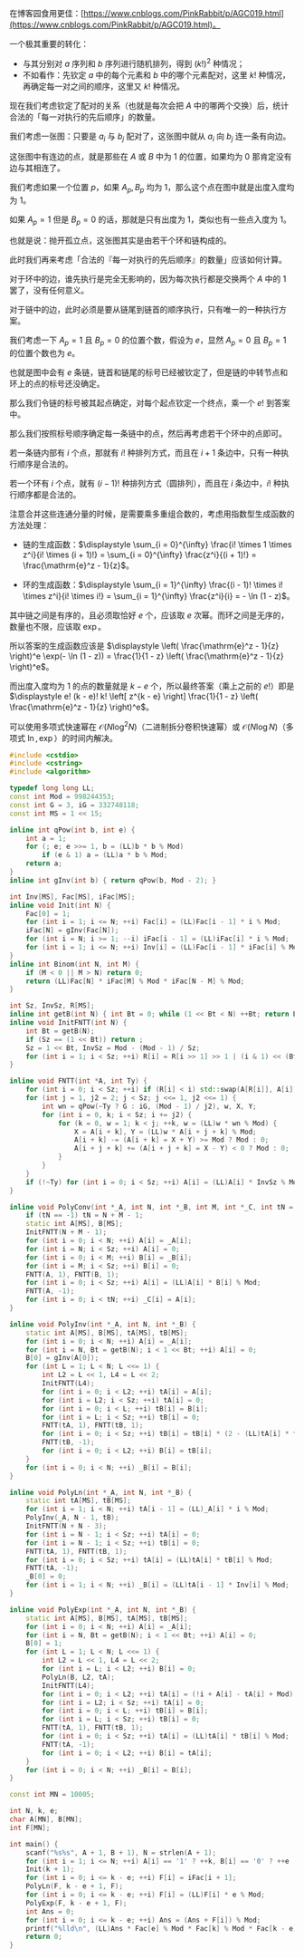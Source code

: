 在博客园食用更佳：[https://www.cnblogs.com/PinkRabbit/p/AGC019.html](https://www.cnblogs.com/PinkRabbit/p/AGC019.html)。

一个极其重要的转化：

- 与其分别对 $a$ 序列和 $b$ 序列进行随机排列，得到 ${(k!)}^2$ 种情况；
- 不如看作：先钦定 $a$ 中的每个元素和 $b$ 中的哪个元素配对，这里 $k!$ 种情况，再确定每一对之间的顺序，这里又 $k!$ 种情况。

现在我们考虑钦定了配对的关系（也就是每次会把 $A$ 中的哪两个交换）后，统计合法的「每一对执行的先后顺序」的数量。

我们考虑一张图：只要是 $a_i$ 与 $b_j$ 配对了，这张图中就从 $a_i$ 向 $b_j$ 连一条有向边。

这张图中有连边的点，就是那些在 $A$ 或 $B$ 中为 $1$ 的位置，如果均为 $0$ 那肯定没有边与其相连了。

我们考虑如果一个位置 $p$，如果 $A_p, B_p$ 均为 $1$，那么这个点在图中就是出度入度均为 $1$。

如果 $A_p = 1$ 但是 $B_p = 0$ 的话，那就是只有出度为 $1$，类似也有一些点入度为 $1$。

也就是说：抛开孤立点，这张图其实是由若干个环和链构成的。

此时我们再来考虑「合法的『每一对执行的先后顺序』的数量」应该如何计算。

对于环中的边，谁先执行是完全无影响的，因为每次执行都是交换两个 $A$ 中的 $1$ 罢了，没有任何意义。

对于链中的边，此时必须是要从链尾到链首的顺序执行，只有唯一的一种执行方案。

我们考虑一下 $A_p = 1$ 且 $B_p = 0$ 的位置个数，假设为 $e$，显然 $A_p = 0$ 且 $B_p = 1$ 的位置个数也为 $e$。

也就是图中会有 $e$ 条链，链首和链尾的标号已经被钦定了，但是链的中转节点和环上的点的标号还没确定。

那么我们令链的标号被其起点确定，对每个起点钦定一个终点，乘一个 $e!$ 到答案中。

那么我们按照标号顺序确定每一条链中的点，然后再考虑若干个环中的点即可。

若一条链内部有 $i$ 个点，那就有 $i!$ 种排列方式，而且在 $i + 1$ 条边中，只有一种执行顺序是合法的。

若一个环有 $i$ 个点，就有 $(i - 1)!$ 种排列方式（圆排列），而且在 $i$ 条边中，$i!$ 种执行顺序都是合法的。

注意合并这些连通分量的时候，是需要乘多重组合数的，考虑用指数型生成函数的方法处理：

- 链的生成函数：$\displaystyle \sum_{i = 0}^{\infty} \frac{i! \times 1 \times z^i}{i! \times (i + 1)!} = \sum_{i = 0}^{\infty} \frac{z^i}{(i + 1)!} = \frac{\mathrm{e}^z - 1}{z}$。

- 环的生成函数：$\displaystyle \sum_{i = 1}^{\infty} \frac{(i - 1)! \times i! \times z^i}{i! \times i!} = \sum_{i = 1}^{\infty} \frac{z^i}{i} = - \ln (1 - z)$。

其中链之间是有序的，且必须取恰好 $e$ 个，应该取 $e$ 次幂。而环之间是无序的，数量也不限，应该取 $\exp$。

所以答案的生成函数应该是 $\displaystyle \left( \frac{\mathrm{e}^z - 1}{z} \right)^e \exp(- \ln (1 - z)) = \frac{1}{1 - z} \left( \frac{\mathrm{e}^z - 1}{z} \right)^e$。

而出度入度均为 $1$ 的点的数量就是 $k - e$ 个，所以最终答案（乘上之前的 $e!$）即是 $\displaystyle e! (k - e)! k! \left[ z^{k - e} \right] \frac{1}{1 - z} \left( \frac{\mathrm{e}^z - 1}{z} \right)^e$。

可以使用多项式快速幂在 $\mathcal O (N \log^2 N)$（二进制拆分卷积快速幂）或 $\mathcal O (N \log N)$（多项式 $\ln, \exp$）的时间内解决。

```cpp
#include <cstdio>
#include <cstring>
#include <algorithm>

typedef long long LL;
const int Mod = 998244353;
const int G = 3, iG = 332748118;
const int MS = 1 << 15;

inline int qPow(int b, int e) {
	int a = 1;
	for (; e; e >>= 1, b = (LL)b * b % Mod)
		if (e & 1) a = (LL)a * b % Mod;
	return a;
}
inline int gInv(int b) { return qPow(b, Mod - 2); }

int Inv[MS], Fac[MS], iFac[MS];
inline void Init(int N) {
	Fac[0] = 1;
	for (int i = 1; i <= N; ++i) Fac[i] = (LL)Fac[i - 1] * i % Mod;
	iFac[N] = gInv(Fac[N]);
	for (int i = N; i >= 1; --i) iFac[i - 1] = (LL)iFac[i] * i % Mod;
	for (int i = 1; i <= N; ++i) Inv[i] = (LL)Fac[i - 1] * iFac[i] % Mod;
}
inline int Binom(int N, int M) {
	if (M < 0 || M > N) return 0;
	return (LL)Fac[N] * iFac[M] % Mod * iFac[N - M] % Mod;
}

int Sz, InvSz, R[MS];
inline int getB(int N) { int Bt = 0; while (1 << Bt < N) ++Bt; return Bt; }
inline void InitFNTT(int N) {
	int Bt = getB(N);
	if (Sz == (1 << Bt)) return ;
	Sz = 1 << Bt, InvSz = Mod - (Mod - 1) / Sz;
	for (int i = 1; i < Sz; ++i) R[i] = R[i >> 1] >> 1 | (i & 1) << (Bt - 1);
}

inline void FNTT(int *A, int Ty) {
	for (int i = 0; i < Sz; ++i) if (R[i] < i) std::swap(A[R[i]], A[i]);
	for (int j = 1, j2 = 2; j < Sz; j <<= 1, j2 <<= 1) {
		int wn = qPow(~Ty ? G : iG, (Mod - 1) / j2), w, X, Y;
		for (int i = 0, k; i < Sz; i += j2) {
			for (k = 0, w = 1; k < j; ++k, w = (LL)w * wn % Mod) {
				X = A[i + k], Y = (LL)w * A[i + j + k] % Mod;
				A[i + k] -= (A[i + k] = X + Y) >= Mod ? Mod : 0;
				A[i + j + k] += (A[i + j + k] = X - Y) < 0 ? Mod : 0;
			}
		}
	}
	if (!~Ty) for (int i = 0; i < Sz; ++i) A[i] = (LL)A[i] * InvSz % Mod;
}

inline void PolyConv(int *_A, int N, int *_B, int M, int *_C, int tN = -1) {
	if (tN == -1) tN = N + M - 1;
	static int A[MS], B[MS];
	InitFNTT(N + M - 1);
	for (int i = 0; i < N; ++i) A[i] = _A[i];
	for (int i = N; i < Sz; ++i) A[i] = 0;
	for (int i = 0; i < M; ++i) B[i] = _B[i];
	for (int i = M; i < Sz; ++i) B[i] = 0;
	FNTT(A, 1), FNTT(B, 1);
	for (int i = 0; i < Sz; ++i) A[i] = (LL)A[i] * B[i] % Mod;
	FNTT(A, -1);
	for (int i = 0; i < tN; ++i) _C[i] = A[i];
}

inline void PolyInv(int *_A, int N, int *_B) {
	static int A[MS], B[MS], tA[MS], tB[MS];
	for (int i = 0; i < N; ++i) A[i] = _A[i];
	for (int i = N, Bt = getB(N); i < 1 << Bt; ++i) A[i] = 0;
	B[0] = gInv(A[0]);
	for (int L = 1; L < N; L <<= 1) {
		int L2 = L << 1, L4 = L << 2;
		InitFNTT(L4);
		for (int i = 0; i < L2; ++i) tA[i] = A[i];
		for (int i = L2; i < Sz; ++i) tA[i] = 0;
		for (int i = 0; i < L; ++i) tB[i] = B[i];
		for (int i = L; i < Sz; ++i) tB[i] = 0;
		FNTT(tA, 1), FNTT(tB, 1);
		for (int i = 0; i < Sz; ++i) tB[i] = tB[i] * (2 - (LL)tA[i] * tB[i] % Mod + Mod) % Mod;
		FNTT(tB, -1);
		for (int i = 0; i < L2; ++i) B[i] = tB[i];
	}
	for (int i = 0; i < N; ++i) _B[i] = B[i];
}

inline void PolyLn(int *_A, int N, int *_B) {
	static int tA[MS], tB[MS];
	for (int i = 1; i < N; ++i) tA[i - 1] = (LL)_A[i] * i % Mod;
	PolyInv(_A, N - 1, tB);
	InitFNTT(N + N - 3);
	for (int i = N - 1; i < Sz; ++i) tA[i] = 0;
	for (int i = N - 1; i < Sz; ++i) tB[i] = 0;
	FNTT(tA, 1), FNTT(tB, 1);
	for (int i = 0; i < Sz; ++i) tA[i] = (LL)tA[i] * tB[i] % Mod;
	FNTT(tA, -1);
	_B[0] = 0;
	for (int i = 1; i < N; ++i) _B[i] = (LL)tA[i - 1] * Inv[i] % Mod;
}

inline void PolyExp(int *_A, int N, int *_B) {
	static int A[MS], B[MS], tA[MS], tB[MS];
	for (int i = 0; i < N; ++i) A[i] = _A[i];
	for (int i = N, Bt = getB(N); i < 1 << Bt; ++i) A[i] = 0;
	B[0] = 1;
	for (int L = 1; L < N; L <<= 1) {
		int L2 = L << 1, L4 = L << 2;
		for (int i = L; i < L2; ++i) B[i] = 0;
		PolyLn(B, L2, tA);
		InitFNTT(L4);
		for (int i = 0; i < L2; ++i) tA[i] = (!i + A[i] - tA[i] + Mod) % Mod;
		for (int i = L2; i < Sz; ++i) tA[i] = 0;
		for (int i = 0; i < L; ++i) tB[i] = B[i];
		for (int i = L; i < Sz; ++i) tB[i] = 0;
		FNTT(tA, 1), FNTT(tB, 1);
		for (int i = 0; i < Sz; ++i) tA[i] = (LL)tA[i] * tB[i] % Mod;
		FNTT(tA, -1);
		for (int i = 0; i < L2; ++i) B[i] = tA[i];
	}
	for (int i = 0; i < N; ++i) _B[i] = B[i];
}

const int MN = 10005;

int N, k, e;
char A[MN], B[MN];
int F[MN];

int main() {
	scanf("%s%s", A + 1, B + 1), N = strlen(A + 1);
	for (int i = 1; i <= N; ++i) A[i] == '1' ? ++k, B[i] == '0' ? ++e : 0 : 0;
	Init(k + 1);
	for (int i = 0; i <= k - e; ++i) F[i] = iFac[i + 1];
	PolyLn(F, k - e + 1, F);
	for (int i = 0; i <= k - e; ++i) F[i] = (LL)F[i] * e % Mod;
	PolyExp(F, k - e + 1, F);
	int Ans = 0;
	for (int i = 0; i <= k - e; ++i) Ans = (Ans + F[i]) % Mod;
	printf("%lld\n", (LL)Ans * Fac[e] % Mod * Fac[k] % Mod * Fac[k - e] % Mod);
	return 0;
}
```